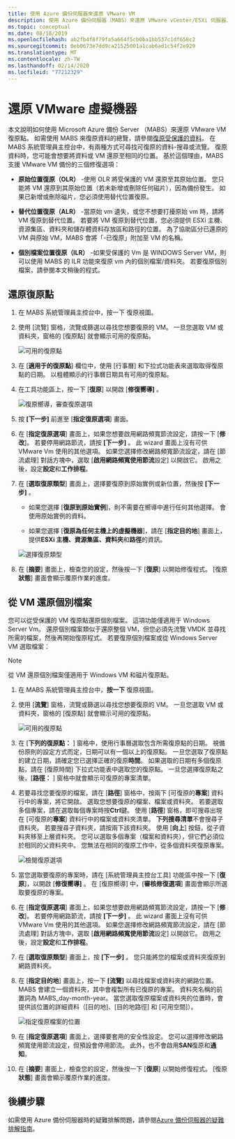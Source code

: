 ```yaml
---
title: 使用 Azure 備份伺服器來還原 VMware VM
description: 使用 Azure 備份伺服器（MABS）來還原 VMware vCenter/ESXi 伺服器上執行的 VMware Vm。
ms.topic: conceptual
ms.date: 08/18/2019
ms.openlocfilehash: ab2fb4f8f79fa5a664f5cb0ba1bb537c1df658c2
ms.sourcegitcommit: 0eb0673e7dd9ca21525001a1cab6ad1c54f2e929
ms.translationtype: MT
ms.contentlocale: zh-TW
ms.lasthandoff: 02/14/2020
ms.locfileid: "77212329"
---
```

# <a name="restore-vmware-virtual-machines"></a>還原 VMware 虛擬機器

本文說明如何使用 Microsoft Azure 備份 Server （MABS）來還原 VMware VM 復原點。 如需使用 MABS 來復原資料的總覽，請參閱[復原受保護的資料](https://docs.microsoft.com/azure/backup/backup-azure-alternate-dpm-server)。 在 MABS 系統管理員主控台中，有兩種方式可尋找可復原的資料-搜尋或流覽。 復原資料時，您可能會想要將資料或 VM 還原至相同的位置。 基於這個理由，MABS 支援 VMware VM 備份的三個修復選項：

* **原始位置復原（OLR）** -使用 OLR 將受保護的 VM 還原至其原始位置。 您只能將 VM 還原到其原始位置（若未新增或刪除任何磁片），因為備份發生。 如果已新增或刪除磁片，您必須使用替代位置復原。

* **替代位置復原（ALR）** -當原始 vm 遺失，或您不想要打擾原始 vm 時，請將 VM 復原到替代位置。 若要將 VM 復原到替代位置，您必須提供 ESXi 主機、資源集區、資料夾和儲存體資料存放區和路徑的位置。 為了協助區分已還原的 VM 與原始 VM，MABS 會將「-已復原」附加至 VM 的名稱。

* **個別檔案位置復原（ILR）** -如果受保護的 Vm 是 WINDOWS Server VM，則可以使用 MABS 的 ILR 功能來復原 vm 內的個別檔案/資料夾。 若要復原個別檔案，請參閱本文稍後的程式。

## <a name="restore-a-recovery-point"></a>還原復原點

1. 在 MABS 系統管理員主控台中，按一下 復原視圖。

2. 使用 [流覽] 窗格，流覽或篩選以尋找您想要復原的 VM。 一旦您選取 VM 或資料夾，窗格的 [復原點] 就會顯示可用的復原點。

    ![可用的復原點](./media/restore-azure-backup-server-vmware/recovery-points.png)

3. 在 [**適用于的復原點**] 欄位中，使用 [行事曆] 和下拉式功能表來選取取得復原點的日期。 以粗體顯示的行事曆日期具有可用的復原點。

4. 在工具功能區上，按一下 [**復原**] 以開啟 [**修復嚮導]** 。

    ![復原嚮導，審查復原選項](./media/restore-azure-backup-server-vmware/recovery-wizard.png)

5. 按 **[下一步]** 前進至 [**指定復原選項**] 畫面。

6. 在 [**指定復原選項**] 畫面上，如果您想要啟用網路頻寬節流設定，請按一下 [**修改**]。 若要停用網路節流，請按 **[下一步]** 。 此 wizard 畫面上沒有可供 VMware Vm 使用的其他選項。 如果您選擇修改網路頻寬節流設定，請在 [節流處理] 對話方塊中，選取 [**啟用網路頻寬使用節流**設定] 以開啟它。 啟用之後，設定**設定**和**工作排程**。

7. 在 [**選取復原類型**] 畫面上，選擇要復原到原始實例或新位置，然後按 **[下一步]** 。

     * 如果您選擇 [**復原到原始實例**]，則不需要在嚮導中進行任何其他選擇。 會使用原始實例的資料。

     * 如果您選擇 [**復原為任何主機上的虛擬機器**]，請在 [**指定目的地**] 畫面上，提供**ESXi 主機、資源集區、資料夾**和**路徑**的資訊。

      ![選擇復原類型](./media/restore-azure-backup-server-vmware/recovery-type.png)

8. 在 [**摘要**] 畫面上，檢查您的設定，然後按一下 [**復原**] 以開始修復程式。 [復原**狀態**] 畫面會顯示覆原作業的進度。

## <a name="restore-an-individual-file-from-a-vm"></a>從 VM 還原個別檔案

您可以從受保護的 VM 復原點還原個別檔案。 這項功能僅適用于 Windows Server Vm。 還原個別檔案類似于還原整個 VM，但您必須先流覽 VMDK 並尋找所需的檔案，然後再開始復原程式。 若要復原個別檔案或從 Windows Server VM 選取檔案：

>[!NOTE]
>從 VM 還原個別檔案僅適用于 Windows VM 和磁片復原點。

1. 在 MABS 系統管理員主控台中，**按一下** 復原視圖。

2. 使用 [**流覽**] 窗格，流覽或篩選以尋找您想要復原的 VM。 一旦您選取 VM 或資料夾，窗格的 [復原點] 就會顯示可用的復原點。

    ![可用的復原點](./media/restore-azure-backup-server-vmware/vmware-rp-disk.png)

3. 在 [**下列的復原點：** ] 窗格中，使用行事曆選取包含所需復原點的日期。 視備份原則的設定方式而定，日期可以有一個以上的復原點。 一旦您選取了復原點的建立日期，請確定您已選擇正確的復原**時間**。 如果選取的日期有多個復原點，請在 [復原時間] 下拉式功能表中選取您的復原點。 一旦您選擇復原點之後，[**路徑：** ] 窗格中就會顯示可復原的專案清單。

4. 若要尋找您要復原的檔案，請在 [**路徑**] 窗格中，按兩下 [可復原的**專案**] 資料行中的專案，將它開啟。 選取您想要復原的檔案、檔案或資料夾。 若要選取多個專案，請在選取每個專案時按**Ctrl**鍵。 使用 [**路徑**] 窗格，即可搜尋出現在 [可復原的**專案**] 資料行中的檔案或資料夾清單。 **下列搜尋清單**不會搜尋子資料夾。 若要搜尋子資料夾，請按兩下該資料夾。 使用 [**向上**] 按鈕，從子資料夾移至上層資料夾。 您可以選取多個專案（檔案和資料夾），但它們必須位於相同的父資料夾中。 您無法在相同的復原工作中，從多個資料夾復原專案。

    ![檢閱復原選項](./media/restore-azure-backup-server-vmware/vmware-rp-disk-ilr-2.png)

5. 當您選取要復原的專案時，請在 [系統管理員主控台工具] 功能區中按一下 [**復原**]，以開啟 [**修復嚮導]** 。 在 [復原嚮導] 中，[**審核修復選項**] 畫面會顯示所選取要復原的專案。

6. 在 [**指定復原選項**] 畫面上，如果您想要啟用網路頻寬節流設定，請按一下 [**修改**]。 若要停用網路節流，請按 **[下一步]** 。 此 wizard 畫面上沒有可供 VMware Vm 使用的其他選項。 如果您選擇修改網路頻寬節流設定，請在 [節流處理] 對話方塊中，選取 [**啟用網路頻寬使用節流**設定] 以開啟它。 啟用之後，設定**設定**和**工作排程**。
7. 在 [**選取復原類型**] 畫面上，按 **[下一步]** 。 您只能將您的檔案或資料夾復原到網路資料夾。
8. 在 [**指定目的地**] 畫面上，按一下 **[流覽]** 以尋找檔案或資料夾的網路位置。 MABS 會建立一個資料夾，其中會複製所有已復原的專案。 資料夾名稱的前置詞為 MABS_day-month-year。 當您選取復原檔案或資料夾的位置時，會提供該位置的詳細資料（[目的地]、[目的地路徑] 和 [可用空間]）。

    ![指定復原檔案的位置](./media/restore-azure-backup-server-vmware/specify-destination.png)

9. 在 [**指定復原選項**] 畫面上，選擇要套用的安全性設定。 您可以選擇修改網路頻寬使用節流設定，但預設會停用節流。 此外，也不會啟用**SAN**復原和**通知**。
10. 在 [**摘要**] 畫面上，檢查您的設定，然後按一下 [**復原**] 以開始修復程式。 [復原**狀態**] 畫面會顯示覆原作業的進度。

## <a name="next-steps"></a>後續步驟

如需使用 Azure 備份伺服器時的疑難排解問題，請參閱[Azure 備份伺服器的疑難排解指南](./backup-azure-mabs-troubleshoot.md)。
